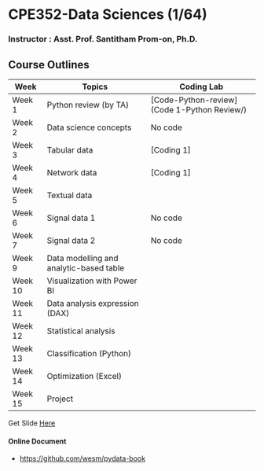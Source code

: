 # CPE352-Data Sciences (1/64)

### Instructor : Asst. Prof. Santitham Prom-on, Ph.D.

## Course Outlines

| Week    | Topics                                        | Coding Lab                           |
| ------- | --------------------------------------------- | ------------------------------------ |
| Week 1  | Python review (by TA)                         | [Code-Python-review](Code 1-Python Review/) |
| Week 2  | Data science concepts                         | No code                              |
| Week 3  | Tabular data                                  | [Coding 1]                           |
| Week 4  | Network data                                  | [Coding 1]                           |
| Week 5  | Textual data                                  |                                      |
| Week 6  | Signal data 1                                 | No code                              |  
| Week 7  | Signal data 2                                 | No code                              |
| Week 9  | Data modelling and analytic-based table       |                                      |
| Week 10 | Visualization with Power BI                   |                                      |
| Week 11 | Data analysis expression (DAX)                |                                      |
| Week 12 | Statistical analysis                          |                                      |
| Week 13 | Classification (Python)                       |                                      |
| Week 14 | Optimization (Excel)                          |                                      |
| Week 15 | Project                                       |                                      |

Get Slide [Here](https://drive.google.com/drive/folders/12QfughJPggelb3e49v1uFkONT033NGFI?usp=sharing)

#### Online Document

- https://github.com/wesm/pydata-book

